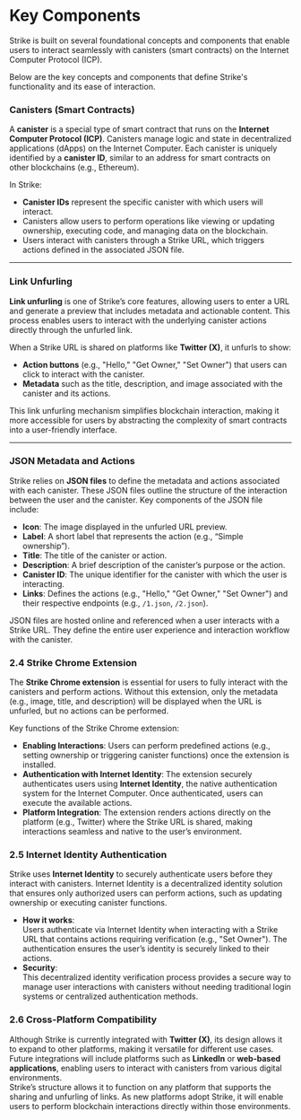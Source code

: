 # Key Components

Strike is built on several foundational concepts and components that enable users to interact seamlessly with canisters (smart contracts) on the Internet Computer Protocol (ICP).&#x20;

Below are the key concepts and components that define Strike's functionality and its ease of interaction.

### **Canisters (Smart Contracts)**

A **canister** is a special type of smart contract that runs on the **Internet Computer Protocol (ICP)**. Canisters manage logic and state in decentralized applications (dApps) on the Internet Computer. Each canister is uniquely identified by a **canister ID**, similar to an address for smart contracts on other blockchains (e.g., Ethereum).

In Strike:

* **Canister IDs** represent the specific canister with which users will interact.
* Canisters allow users to perform operations like viewing or updating ownership, executing code, and managing data on the blockchain.
* Users interact with canisters through a Strike URL, which triggers actions defined in the associated JSON file.

***

### **Link Unfurling**

**Link unfurling** is one of Strike’s core features, allowing users to enter a URL and generate a preview that includes metadata and actionable content. This process enables users to interact with the underlying canister actions directly through the unfurled link.

When a Strike URL is shared on platforms like **Twitter (X)**, it unfurls to show:

* **Action buttons** (e.g., "Hello," "Get Owner," "Set Owner") that users can click to interact with the canister.
* **Metadata** such as the title, description, and image associated with the canister and its actions.

This link unfurling mechanism simplifies blockchain interaction, making it more accessible for users by abstracting the complexity of smart contracts into a user-friendly interface.

***

### **JSON Metadata and Actions**

Strike relies on **JSON files** to define the metadata and actions associated with each canister. These JSON files outline the structure of the interaction between the user and the canister. Key components of the JSON file include:

* **Icon**: The image displayed in the unfurled URL preview.
* **Label**: A short label that represents the action (e.g., “Simple ownership”).
* **Title**: The title of the canister or action.
* **Description**: A brief description of the canister’s purpose or the action.
* **Canister ID**: The unique identifier for the canister with which the user is interacting.
* **Links**: Defines the actions (e.g., "Hello," "Get Owner," "Set Owner") and their respective endpoints (e.g., `/1.json`, `/2.json`).

JSON files are hosted online and referenced when a user interacts with a Strike URL. They define the entire user experience and interaction workflow with the canister.

### **2.4 Strike Chrome Extension**

The **Strike Chrome extension** is essential for users to fully interact with the canisters and perform actions. Without this extension, only the metadata (e.g., image, title, and description) will be displayed when the URL is unfurled, but no actions can be performed.

Key functions of the Strike Chrome extension:

* **Enabling Interactions**: Users can perform predefined actions (e.g., setting ownership or triggering canister functions) once the extension is installed.
* **Authentication with Internet Identity**: The extension securely authenticates users using **Internet Identity**, the native authentication system for the Internet Computer. Once authenticated, users can execute the available actions.
* **Platform Integration**: The extension renders actions directly on the platform (e.g., Twitter) where the Strike URL is shared, making interactions seamless and native to the user’s environment.

### **2.5 Internet Identity Authentication**

Strike uses **Internet Identity** to securely authenticate users before they interact with canisters. Internet Identity is a decentralized identity solution that ensures only authorized users can perform actions, such as updating ownership or executing canister functions.

* **How it works**:\
  Users authenticate via Internet Identity when interacting with a Strike URL that contains actions requiring verification (e.g., "Set Owner"). The authentication ensures the user’s identity is securely linked to their actions.
* **Security**:\
  This decentralized identity verification process provides a secure way to manage user interactions with canisters without needing traditional login systems or centralized authentication methods.

### **2.6 Cross-Platform Compatibility**

Although Strike is currently integrated with **Twitter (X)**, its design allows it to expand to other platforms, making it versatile for different use cases. Future integrations will include platforms such as **LinkedIn** or **web-based applications**, enabling users to interact with canisters from various digital environments.\
Strike’s structure allows it to function on any platform that supports the sharing and unfurling of links. As new platforms adopt Strike, it will enable users to perform blockchain interactions directly within those environments.

